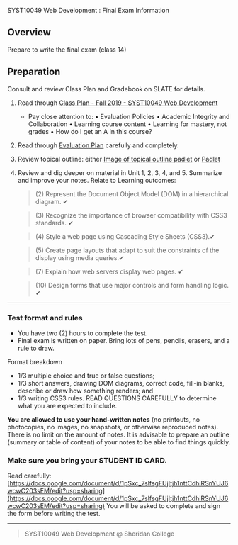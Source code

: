 SYST10049 Web Development
: Final Exam Information

## Overview
Prepare to write the final exam (class 14)

## Preparation
Consult and review Class Plan and Gradebook on SLATE for details.

1. Read through [Class Plan - Fall 2019 - SYST10049 Web Development](https://paper.dropbox.com/doc/Class-Plan-Fall-2019-SYST10049-Web-Development--Ak0_wZqDFjDgZsUJqadwvq2WAQ-wvydHcgevTkxsyZWtvRaz)
	* Pay close attention to:  &bull; Evaluation Policies &bull; Academic Integrity and Collaboration &bull; Learning course content &bull; Learning for mastery, not grades &bull; How do I get an A in this course?

2. Read through [Evaluation Plan](https://paper.dropbox.com/doc/Evaluation-Plan-SYST10049--Ak3s3x0Ua5BhAVim9edrBa~9AQ-GdXaQKbKtHLr9eb63vGCN) carefully and completely. 

3. Review topical outline: either [Image of topical outline padlet](http://bajcar.dev.fast.sheridanc.on.ca/project_assets/generic/class_plan_fall2019.png) or [Padlet](https://padlet.com/ellen_bajcar/a8idysdwjlim)

4. Review and dig deeper on material in Unit 1, 2, 3, 4, and 5. Summarize and improve your notes. Relate to Learning outcomes:

	>(2) Represent the Document Object Model (DOM) in a hierarchical diagram. ✔

	>(3) Recognize the importance of browser compatibility with CSS3 standards. ✔

	>(4) Style a web page using Cascading Style Sheets (CSS3).✔

 	>(5) Create page layouts that adapt to suit the constraints of the display using media queries.✔

	>(7)  Explain how web servers display web pages. ✔

	>(10)  Design forms that use major controls and form handling logic. ✔

---
### Test format and rules

-   You have two (2) hours to complete the test.
-   Final exam is written on paper. Bring lots of pens, pencils, erasers, and a rule to draw.

Format breakdown

-   1/3 multiple choice and true or false questions;
-   1/3 short answers, drawing DOM diagrams, correct code, fill-in blanks, describe or draw how something renders; and
-   1/3 writing CSS3 rules. READ QUESTIONS CAREFULLY to determine what you are expected to include.

**You are allowed to use your hand-written notes**  (no printouts, no photocopies, no images, no snapshots, or otherwise reproduced notes). There is no limit on the amount of notes. It is advisable to prepare an outline (summary or table of content) of your notes to be able to find things quickly.

### Make sure you bring your STUDENT ID CARD.  
Read carefully:  [https://docs.google.com/document/d/1pSxc_7slfsgFUjItjh1nttCdhiRSnYUJ6wcwC203sEM/edit?usp=sharing](https://docs.google.com/document/d/1pSxc_7slfsgFUjItjh1nttCdhiRSnYUJ6wcwC203sEM/edit?usp=sharing)  You will be asked to complete and sign the form before writing the test.

---
> SYST10049 Web Development @ Sheridan College

<!--stackedit_data:
eyJoaXN0b3J5IjpbLTExNTM0NTA4MjcsMTQ1OTc3NDU3NF19
-->
